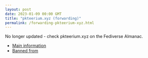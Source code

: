 ```yaml
---
layout: post
date: 2023-01-09 00:00 GMT
title: "pkteerium.xyz (forwarding)"
permalink: /forwarding-pkteerium-xyz.html
---
```


No longer updated - check pkteerium.xyz on the Fediverse Almanac.

* [Main information](https://www.fediversealmanac.com/api/v1/instances/pkteerium.xyz)
* [Banned from](https://www.fediversealmanac.com/api/v1/instances/pkteerium.xyz/banned_from)

